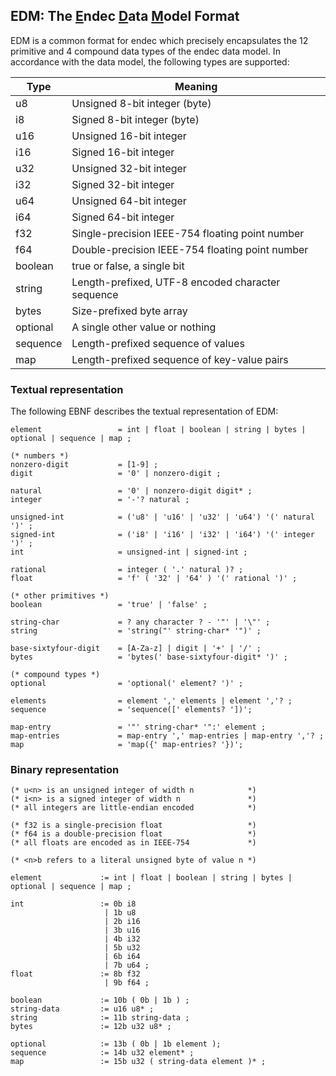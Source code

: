## EDM: The <u>E</u>ndec <u>D</u>ata <u>M</u>odel Format

EDM is a common format for endec which precisely encapsulates the 12 primitive and 4 compound data types of the endec data model. In accordance with the data model, the following types are supported:

| Type     | Meaning                                           |
|----------|---------------------------------------------------|
| u8       | Unsigned 8-bit integer (byte)                     |
| i8       | Signed 8-bit integer (byte)                       |
| u16      | Unsigned 16-bit integer                           |
| i16      | Signed 16-bit integer                             |
| u32      | Unsigned 32-bit integer                           |
| i32      | Signed 32-bit integer                             |
| u64      | Unsigned 64-bit integer                           |
| i64      | Signed 64-bit integer                             |
| f32      | Single-precision IEEE-754 floating point number   |
| f64      | Double-precision IEEE-754 floating point number   |
| boolean  | true or false, a single bit                       |
| string   | Length-prefixed, UTF-8 encoded character sequence |
| bytes    | Size-prefixed byte array                          |
| optional | A single other value or nothing                   |
| sequence | Length-prefixed sequence of values                |
| map      | Length-prefixed sequence of key-value pairs       |


### Textual representation

The following EBNF describes the textual representation of EDM:

```ebnf
element                 = int | float | boolean | string | bytes | optional | sequence | map ;

(* numbers *)
nonzero-digit           = [1-9] ;
digit                   = '0' | nonzero-digit ;

natural                 = '0' | nonzero-digit digit* ;
integer                 = '-'? natural ;

unsigned-int            = ('u8' | 'u16' | 'u32' | 'u64') '(' natural ')' ;
signed-int              = ('i8' | 'i16' | 'i32' | 'i64') '(' integer ')' ;
int                     = unsigned-int | signed-int ;

rational                = integer ( '.' natural )? ;
float                   = 'f' ( '32' | '64' ) '(' rational ')' ;

(* other primitives *)
boolean                 = 'true' | 'false' ;

string-char             = ? any character ? - '"' | '\"' ;
string                  = 'string("' string-char* '")' ;

base-sixtyfour-digit    = [A-Za-z] | digit | '+' | '/' ;
bytes                   = 'bytes(' base-sixtyfour-digit* ')' ;

(* compound types *)
optional                = 'optional(' element? ')' ;

elements                = element ',' elements | element ','? ;
sequence                = 'sequence([' elements? '])';

map-entry               = '"' string-char* '":' element ;
map-entries             = map-entry ',' map-entries | map-entry ','? ;
map                     = 'map({' map-entries? '})';
```

### Binary representation

```ebnf
(* u<n> is an unsigned integer of width n            *)
(* i<n> is a signed integer of width n               *)
(* all integers are little-endian encoded            *)

(* f32 is a single-precision float                   *)
(* f64 is a double-precision float                   *)
(* all floats are encoded as in IEEE-754             *)

(* <n>b refers to a literal unsigned byte of value n *)

element             := int | float | boolean | string | bytes | optional | sequence | map ;

int                 := 0b i8
                     | 1b u8
                     | 2b i16
                     | 3b u16
                     | 4b i32
                     | 5b u32
                     | 6b i64
                     | 7b u64 ;
float               := 8b f32
                     | 9b f64 ;

boolean             := 10b ( 0b | 1b ) ;
string-data         := u16 u8* ;
string              := 11b string-data ;
bytes               := 12b u32 u8* ;

optional            := 13b ( 0b | 1b element );
sequence            := 14b u32 element* ;
map                 := 15b u32 ( string-data element )* ;
```
